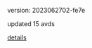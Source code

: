 version: 2023062702-fe7e

updated 15 avds

[details](https://github.com/0x74f917491bfa7ebfa379/ali_avd_db/blob/master/change_log/2023/06/27/02/fe7e.txt)